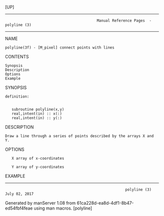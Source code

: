 [UP]

-----------------------------------------------------------------------------------------------------------------------------------
                                              Manual Reference Pages  - polyline (3)
-----------------------------------------------------------------------------------------------------------------------------------
                                                                 
NAME

    polyline(3f) - [M_pixel] connect points with lines

CONTENTS

    Synopsis
    Description
    Options
    Example

SYNOPSIS

    definition:


       subroutine polyline(x,y)
       real,intent(in) :: x(:)
       real,intent(in) :: y(:)



DESCRIPTION

    Draw a line through a series of points described by the arrays X and Y.

OPTIONS

       X array of x-coordinates

       Y array of y-coordinates

EXAMPLE

-----------------------------------------------------------------------------------------------------------------------------------

                                                           polyline (3)                                               July 02, 2017

Generated by manServer 1.08 from 61ca228d-ea8d-4df1-8b47-ed54fbf4feae using man macros.
                                                            [polyline]
